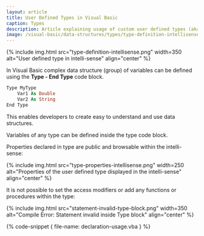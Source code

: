 ```yaml
---
layout: article
title: User Defined Types in Visual Basic
caption: Types
description: Article explaining usage of custom user defined types (aka Structures) in Visual Basic
image: /visual-basic/data-structures/types/type-definition-intellisense.png
---
```

{% include img.html src="type-definition-intellisense.png" width=350 alt="User defined type in intelli-sense" align="center" %}

In Visual Basic complex data structure (group) of variables can be defined using the **Type - End Type** code block.

~~~ vb
Type MyType
    Var1 As Double
    Var2 As String
End Type
~~~

This enables developers to create easy to understand and use data structures.

Variables of any type can be defined inside the type code block.

Properties declared in type are public and browsable within the intelli-sense:

{% include img.html src="type-properties-intellisense.png" width=250 alt="Properties of the user defined type displayed in the intelli-sense" align="center" %}

It is not possible to set the access modifiers or add any functions or procedures within the type:

{% include img.html src="statement-invalid-type-block.png" width=350 alt="Compile Error: Statement invalid inside Type block" align="center" %}

{% code-snippet { file-name: declaration-usage.vba } %}
